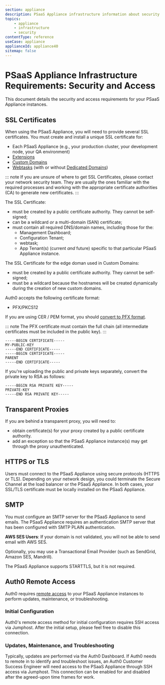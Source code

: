 ```yaml
---
section: appliance
description: PSaaS Appliance infrastructure information about security
topics:
    - appliance
    - infrastructure
    - security
contentType: reference
useCase: appliance
applianceId: appliance40
sitemap: false
---
```


# PSaaS Appliance Infrastructure Requirements: Security and Access

 This document details the security and access requirements for your PSaaS Appliance instances.

 ## SSL Certificates

When using the PSaaS Appliance, you will need to provide several SSL certificates. You must create and install a unique SSL certificate for:

* Each PSaaS Appliance (e.g., your production cluster, your development node, your QA environment)
* [Extensions](/appliance/extensions)
* [Custom Domains](/appliance/custom-domains)
* [Webtasks](/appliance/webtasks) (with or without [Dedicated Domains](/appliance/webtasks/dedicated-domains))

 ::: note
   If you are unsure of where to get SSL Certificates, please contact your network security team. They are usually the ones familiar with the required processes and working with the appropriate certificate authorities (CA) to generate new certificates.
 :::

The SSL Certificate:

* must be created by a public certificate authority. They cannot be self-signed;
* can be a wildcard *or* a multi-domain (SAN) certificate;
* must contain all required DNS/domain names, including those for the:
    * Management Dashboard;
    * Configuration Tenant;
    * webtask;
    * App Tenant(s) (current *and* future) specific to that particular PSaaS Appliance instance.

The SSL Certificate for the edge doman used in Custom Domains:
* must be created by a public certificate authority. They cannot be self-signed;
* must be a wildcard because the hostnames will be created dynamically during the creation of new custom domains.


Auth0 accepts the following certificate format:

* PFX/PKCS12

If you are using CER / PEM format, you should [convert to PFX format](http://stackoverflow.com/questions/2957742/how-to-convert-pkcs8-formatted-pem-private-key-to-the-traditional-format).

::: note
  The PFX certificate must contain the full chain (all intermediate certificates must be included in the public key).
:::

```text
-----BEGIN CERTIFICATE-----
MY-PUBLIC-KEY
-----END CERTIFICATE-----
-----BEGIN CERTIFICATE-----
PARENT
-----END CERTIFICATE-----
```

If you're uploading the public and private keys separately, convert the private key to RSA as follows:

```text
-----BEGIN RSA PRIVATE KEY-----
PRIVATE-KEY
-----END RSA PRIVATE KEY-----
```

## Transparent Proxies

If you are behind a transparent proxy, you will need to:

* obtain certificate(s) for your proxy created by a public certificate authority.
* add an exception so that the PSaaS Appliance instance(s) may get through the proxy unauthenticated.

## HTTPS or TLS

Users must connect to the PSaaS Appliance using secure protocols (HTTPS or TLS). Depending on your network design, you could terminate the Secure Channel at the load balancer or the PSaaS Appliance. In both cases, your SSL/TLS certificate must be locally installed on the PSaaS Appliance.

## SMTP

You must configure an SMTP server for the PSaaS Appliance to send emails. The PSaaS Appliance requires an authentication SMTP server that has been configured with SMTP PLAIN authentication.

**AWS SES Users**: If your domain is not validated, you will not be able to send email with AWS SES.

Optionally, you may use a Transactional Email Provider (such as SendGrid, Amazon SES, Mandrill).

The PSaaS Appliance supports STARTTLS, but it is not required.

## Auth0 Remote Access

Auth0 requires [remote access](/appliance/remote-access-options) to your PSaaS Appliance instances to perform updates, maintenance, or troubleshooting.

### Initial Configuration

Auth0's remote access method for initial configuration requires SSH access via Jumphost. After the initial setup, please feel free to disable this connection. 

### Updates, Maintenance, and Troubleshooting

Typically, updates are performed via the Auth0 Dashboard. If Auth0 needs to remote in to identify and troubleshoot issues, an Auth0 Customer Success Engineer will need access to the PSaaS Appliance through SSH access via Jumphost. This connection can be enabled for and disabled after the agreed-upon time frames for work.
